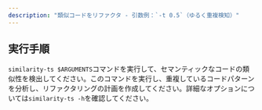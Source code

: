 ```yaml
---
description: "類似コードをリファクタ - 引数例：`-t 0.5`（ゆるく重複検知）"
---
```


## 実行手順

`similarity-ts $ARGUMENTS`コマンドを実行して、セマンティックなコードの類似性を検出してください。このコマンドを実行し、重複しているコードパターンを分析し、リファクタリングの計画を作成してください。詳細なオプションについては`similarity-ts -h`を確認してください。

<!--
📝 ユーザー向けの説明

引数の例：
- （無し）
  - 現在のディレクトリを分析（デフォルト閾値0.87）
- `-t 0.9 src/`
  - src/ディレクトリを閾値0.5（ゆるい）で分析
- `-t 0.95 -p`
  - 閾値0.95（厳しい）でコード表示付きで分析
-->

<!--
ℹ️ Info
- author: nugey（ヌギー） (https://github.com/ask-nugey)
- homepage: https://ask-nugey.com
-->
